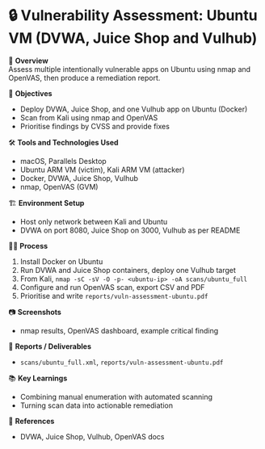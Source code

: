 # 🔒 Vulnerability Assessment: Ubuntu VM (DVWA, Juice Shop and Vulhub)

🧠 **Overview**  
Assess multiple intentionally vulnerable apps on Ubuntu using nmap and OpenVAS, then produce a remediation report.

🎯 **Objectives**  
- Deploy DVWA, Juice Shop, and one Vulhub app on Ubuntu (Docker)  
- Scan from Kali using nmap and OpenVAS  
- Prioritise findings by CVSS and provide fixes

🛠 **Tools and Technologies Used**  
- macOS, Parallels Desktop  
- Ubuntu ARM VM (victim), Kali ARM VM (attacker)  
- Docker, DVWA, Juice Shop, Vulhub  
- nmap, OpenVAS (GVM)

🏗 **Environment Setup**  
- Host only network between Kali and Ubuntu  
- DVWA on port 8080, Juice Shop on 3000, Vulhub as per README

🕵️‍♂️ **Process**  
1. Install Docker on Ubuntu  
2. Run DVWA and Juice Shop containers, deploy one Vulhub target  
3. From Kali, `nmap -sC -sV -O -p- <ubuntu-ip> -oA scans/ubuntu_full`  
4. Configure and run OpenVAS scan, export CSV and PDF  
5. Prioritise and write `reports/vuln-assessment-ubuntu.pdf`

📷 **Screenshots**  
- nmap results, OpenVAS dashboard, example critical finding

📄 **Reports / Deliverables**  
- `scans/ubuntu_full.xml`, `reports/vuln-assessment-ubuntu.pdf`

📚 **Key Learnings**  
- Combining manual enumeration with automated scanning  
- Turning scan data into actionable remediation

🔗 **References**  
- DVWA, Juice Shop, Vulhub, OpenVAS docs
